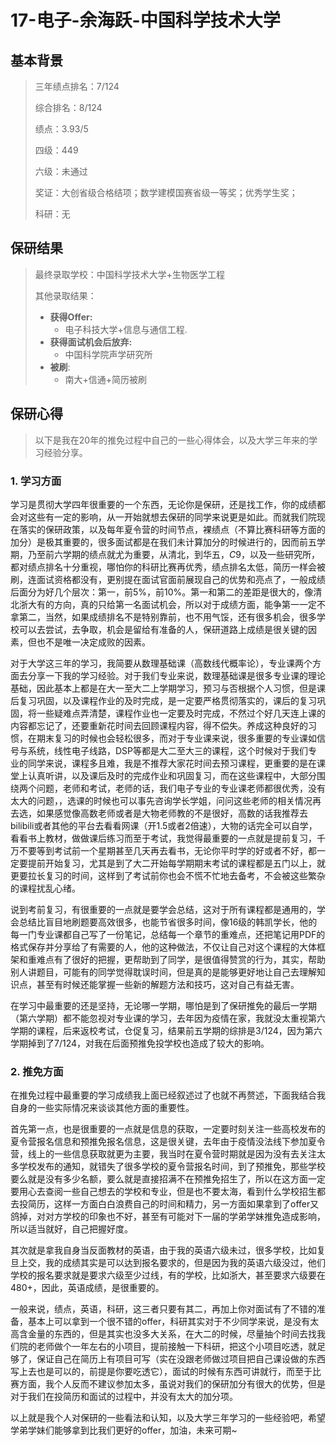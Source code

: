 # 17-电子-余海跃-中国科学技术大学

## 基本背景

> 三年绩点排名：7/124
>
> 综合排名：8/124
>
> 绩点：3.93/5
>
> 四级：449
>
> 六级：未通过
>
> 奖证：大创省级合格结项；数学建模国赛省级一等奖；优秀学生奖； 
>
> 科研：无

## 保研结果

> 最终录取学校：中国科学技术大学+生物医学工程
>
> 其他录取结果：
>
> * **获得Offer:**
>   * 电子科技大学+信息与通信工程.
> * **获得面试机会后放弃:**
>   * 中国科学院声学研究所
> * **被刷**:
>   * 南大+信通+简历被刷

## 保研心得
>以下是我在20年的推免过程中自己的一些心得体会，以及大学三年来的学习经验分享。
>
### 1. 学习方面

学习是贯彻大学四年很重要的一个东西，无论你是保研，还是找工作，你的成绩都会对这些有一定的影响，从一开始就想去保研的同学来说更是如此。而就我们院现在落实的保研政策，以及每年夏令营的时间节点，裸绩点（不算比赛科研等方面的加分）是极其重要的，很多面试都是在我们未计算加分的时候进行的，因而前五学期，乃至前六学期的绩点就尤为重要，从清北，到华五，$C9$，以及一些研究所，都对绩点排名十分重视，哪怕你的科研比赛再优秀，绩点排名太低，简历一样会被刷，连面试资格都没有，更别提在面试官面前展现自己的优势和亮点了，一般成绩后面分为好几个层次：第一，前$5$%，前$10$%。第一和第二的差距是很大的，像清北浙大有的方向，真的只给第一名面试机会，所以对于成绩方面，能争第一一定不拿第二，当然，如果成绩排名不是特别靠前，也不用气馁，还有很多机会，很多学校可以去尝试，去争取，机会是留给有准备的人，保研道路上成绩是很关键的因素，但也不是唯一决定成败的因素。

对于大学这三年的学习，我简要从数理基础课（高数线代概率论），专业课两个方面去分享一下我的学习经验。对于我们专业来说，数理基础课是很多专业课的理论基础，因此基本上都是在大一至大二上学期学习，预习与否根据个人习惯，但是课后复习巩固，以及课程作业的及时完成，是一定要严格贯彻落实的，课后的复习巩固，将一些疑难点弄清楚，课程作业也一定要及时完成，不然过个好几天连上课的内容都忘记了，还要重新花时间去回顾课程内容，得不偿失。养成这种良好的习惯，在期末复习的时候也会轻松很多，而对于专业课来说，很多重要的专业课如信号与系统，线性电子线路，DSP等都是大二至大三的课程，这个时候对于我们专业的同学来说，课程多且难，我是不推荐大家花时间去预习课程，更重要的是在课堂上认真听讲，以及课后及时的完成作业和巩固复习，而在这些课程中，大部分围绕两个问题，老师和考试，老师的话，我们电子专业的专业课老师都很优秀，没有太大的问题，，选课的时候也可以事先咨询学长学姐，问问这些老师的相关情况再去选，如果感觉像高数老师或者是大物老师教的不是很好，高数的话我推荐去bilibili或者其他的平台去看看网课（开1.5或者2倍速），大物的话完全可以自学，看看书上教材，做做课后练习而至于考试，我觉得最重要的一点就是提前复习，千万不要等到考试前一个星期甚至几天再去看书，无论你平时学的好或者不好，都一定要提前开始复习，尤其是到了大二开始每学期期末考试的课程都是五门以上，就更要拉长复习的时间，这样到了考试前你也会不慌不忙地去备考，不会被这些繁杂的课程扰乱心绪。

说到考前复习，有很重要的一点就是要学会总结，这对于所有课程都是通用的，学会总结比盲目地刷题要高效很多，也能节省很多时间，像16级的韩凯学长，他的每一门专业课都自己写了一份笔记，总结每一个章节的重难点，还把笔记用PDF的格式保存并分享给了有需要的人，他的这种做法，不仅让自己对这个课程的大体框架和重难点有了很好的把握，更帮助到了同学，是很值得赞赏的行为，其实，帮助别人讲题目，可能有的同学觉得耽误时间，但是真的是能够更好地让自己去理解知识点，甚至有时候还能掌握一些新的解题方法和技巧，这对自己有益无害。

在学习中最重要的还是坚持，无论哪一学期，哪怕是到了保研推免的最后一学期（第六学期）都不能忽视对专业课的学习，去年因为疫情在家，我就没太重视第六学期的课程，后来返校考试，仓促复习，结果前五学期的综排是3/124，因为第六学期掉到了7/124，对我在后面预推免投学校也造成了较大的影响。

### 2. 推免方面

在推免过程中最重要的学习成绩我上面已经叙述过了也就不再赘述，下面我结合我自身的一些实际情况来谈谈其他方面的重要性。

首先第一点，也是很重要的一点就是信息的获取，一定要时刻关注一些高校发布的夏令营报名信息和预推免报名信息，这是很关键，去年由于疫情没法线下参加夏令营，线上的一些信息获取就更为主要，我当时在夏令营时期就是因为没有去关注太多学校发布的通知，就错失了很多学校的夏令营报名时间，到了预推免，那些学校要么就是没有多少名额，要么就是直接招满不在预推免招生了，所以在这方面一定要用心去查阅一些自己想去的学校和专业，但是也不要太海，看到什么学校招生都去投简历，这样一方面白白浪费自己的时间和精力，另一方面如果拿到了offer又鸽掉，对对方学校的印象也不好，甚至有可能对下一届的学弟学妹推免造成影响，所以适当就好，自己把握好度。

其次就是拿我自身当反面教材的英语，由于我的英语六级未过，很多学校，比如复旦上交，我的成绩其实是可以达到报名要求的，但是因为我的英语六级没过，他们学校的报名要求就是要求六级至少过线，有的学校，比如浙大，甚至要求六级要在480+，因此，英语成绩，是很重要的。

一般来说，绩点，英语，科研，这三者只要有其二，再加上你对面试有了不错的准备，基本上可以拿到一个很不错的offer，科研其实对于不少同学来说，是没有太高含金量的东西的，但是其实也没多大关系，在大二的时候，尽量抽个时间去找我们院的老师做个一年左右的小项目，提前接触一下科研，把这个小项目吃透，就足够了，保证自己在简历上有项目可写（实在没跟老师做过项目把自己课设做的东西写上去也是可以的，前提是你要吃透它），面试的时候有东西可讲就行，而至于比赛方面，我个人反而不建议参加太多，虽说对我们的保研加分有很大的优势，但是对于我们在投简历和面试的过程中，并没有太大的加分项。

以上就是我个人对保研的一些看法和认知，以及大学三年学习的一些经验吧，希望学弟学妹们能够拿到比我们更好的offer，加油，未来可期~

